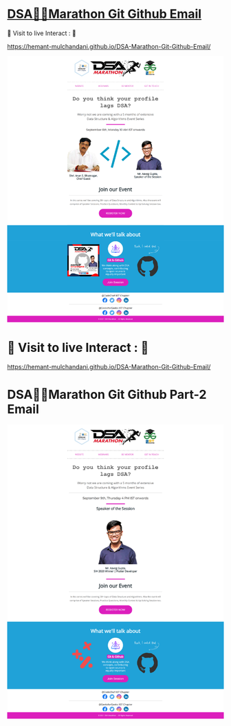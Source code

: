 # [DSA🏃‍♂️Marathon Git Github Email](https://hemant-mulchandani.github.io/DSA-Marathon-Git-Github-Email/)

  📌 Visit to live Interact : 🔗

  https://hemant-mulchandani.github.io/DSA-Marathon-Git-Github-Email/ 

![Mail Capture](https://github.com/Hemant-Mulchandani/DSA-Marathon-Git-Github-Email/blob/main/DSA%20Marathon%20Git%20and%20Github%20Mail%20Capture.png) 

# 📌 Visit to live Interact : 🔗

 https://hemant-mulchandani.github.io/DSA-Marathon-Git-Github-Email/ 


# DSA🏃‍♂️Marathon Git Github Part-2 Email

![Mail Capture](DSA%20Marathon%20Git%20%26%20Github%20%23Session_2%20Mail%20Capture.png)


